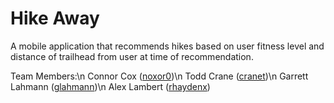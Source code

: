 # Hike Away

A mobile application that recommends hikes based on user fitness level and distance of trailhead from user at time of recommendation.

Team Members:\n
Connor Cox ([noxor0](https://github.com/noxor0))\n
Todd Crane ([cranet](https://github.com/cranet))\n
Garrett Lahmann ([glahmann](https://github.com/glahmann))\n
Alex Lambert ([rhaydenx](https://github.com/rhaydenx))
